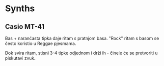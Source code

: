 # Synths

## Casio MT-41

Bas + narančasta tipka daje ritam s pratnjom basa.
"Rock" ritam s basom se često koristio u Reggae pjesmama.

Dok svira ritam, stisni 3-4 tipke odjednom i drži ih - činele će se pretvoriti u piskutavi zvuk.
